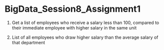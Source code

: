 # BigData_Session8_Assignment1

1. Get a list of employees who receive a salary less than 100, compared
to their immediate employee with higher salary in the same unit

2. List of all employees who draw higher salary than the average salary
of that department